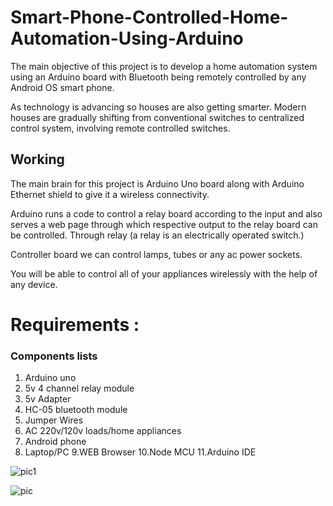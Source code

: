 # Smart-Phone-Controlled-Home-Automation-Using-Arduino

The main objective of this project is to develop a home automation system using an Arduino board with Bluetooth being remotely controlled by any Android OS smart phone.

As technology is advancing so houses are also getting smarter.
Modern houses are gradually shifting from conventional switches to centralized control system, involving remote controlled switches.

## Working

The main brain for this project is Arduino Uno board along with Arduino Ethernet shield to give it a wireless connectivity. 

Arduino runs a code to control a relay board according to the input and also serves a web page through which respective output to the relay board can be controlled. Through relay (a relay is an electrically operated switch.) 

Controller board we can control lamps, tubes or any ac power sockets.

You will be able to control all of your appliances wirelessly with the help of any device.

# Requirements :
### Components lists

1. Arduino uno
2. 5v 4 channel relay module
3. 5v Adapter
4. HC-05 bluetooth module
5. Jumper Wires 
6. AC 220v/120v loads/home appliances
7. Android phone
8. Laptop/PC
9.WEB Browser 
10.Node MCU 
11.Arduino IDE

![pic1](https://user-images.githubusercontent.com/89247662/179388265-533f10f5-4e17-4735-a98a-1ab14afb7290.png)

![pic](https://user-images.githubusercontent.com/89247662/179388272-a88bb78e-6438-446b-b1d9-486b3bec1a33.jpeg)

